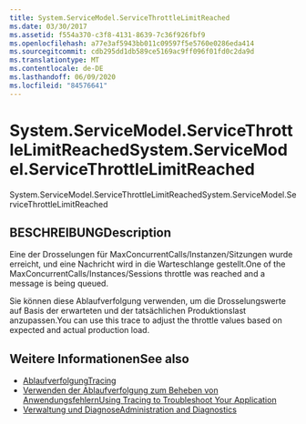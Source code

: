 ```yaml
---
title: System.ServiceModel.ServiceThrottleLimitReached
ms.date: 03/30/2017
ms.assetid: f554a370-c3f8-4131-8639-7c36f926fbf9
ms.openlocfilehash: a77e3af5943bb011c09597f5e5760e0286eda414
ms.sourcegitcommit: cdb295dd1db589ce5169ac9ff096f01fd0c2da9d
ms.translationtype: MT
ms.contentlocale: de-DE
ms.lasthandoff: 06/09/2020
ms.locfileid: "84576641"
---
```

# <a name="systemservicemodelservicethrottlelimitreached"></a><span data-ttu-id="14342-102">System.ServiceModel.ServiceThrottleLimitReached</span><span class="sxs-lookup"><span data-stu-id="14342-102">System.ServiceModel.ServiceThrottleLimitReached</span></span>
<span data-ttu-id="14342-103">System.ServiceModel.ServiceThrottleLimitReached</span><span class="sxs-lookup"><span data-stu-id="14342-103">System.ServiceModel.ServiceThrottleLimitReached</span></span>  
  
## <a name="description"></a><span data-ttu-id="14342-104">BESCHREIBUNG</span><span class="sxs-lookup"><span data-stu-id="14342-104">Description</span></span>  
 <span data-ttu-id="14342-105">Eine der Drosselungen für MaxConcurrentCalls/Instanzen/Sitzungen wurde erreicht, und eine Nachricht wird in die Warteschlange gestellt.</span><span class="sxs-lookup"><span data-stu-id="14342-105">One of the MaxConcurrentCalls/Instances/Sessions throttle was reached and a message is being queued.</span></span>  
  
 <span data-ttu-id="14342-106">Sie können diese Ablaufverfolgung verwenden, um die Drosselungswerte auf Basis der erwarteten und der tatsächlichen Produktionslast anzupassen.</span><span class="sxs-lookup"><span data-stu-id="14342-106">You can use this trace to adjust the throttle values based on expected and actual production load.</span></span>  
  
## <a name="see-also"></a><span data-ttu-id="14342-107">Weitere Informationen</span><span class="sxs-lookup"><span data-stu-id="14342-107">See also</span></span>

- [<span data-ttu-id="14342-108">Ablaufverfolgung</span><span class="sxs-lookup"><span data-stu-id="14342-108">Tracing</span></span>](index.md)
- [<span data-ttu-id="14342-109">Verwenden der Ablaufverfolgung zum Beheben von Anwendungsfehlern</span><span class="sxs-lookup"><span data-stu-id="14342-109">Using Tracing to Troubleshoot Your Application</span></span>](using-tracing-to-troubleshoot-your-application.md)
- [<span data-ttu-id="14342-110">Verwaltung und Diagnose</span><span class="sxs-lookup"><span data-stu-id="14342-110">Administration and Diagnostics</span></span>](../index.md)
